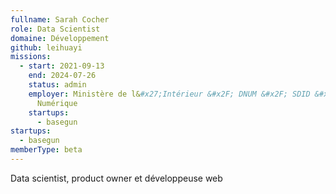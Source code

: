 ```yaml
---
fullname: Sarah Cocher
role: Data Scientist
domaine: Développement
github: leihuayi
missions:
  - start: 2021-09-13
    end: 2024-07-26
    status: admin
    employer: Ministère de l&#x27;Intérieur &#x2F; DNUM &#x2F; SDID &#x2F; Fabrique
      Numérique
    startups:
      - basegun
startups:
  - basegun
memberType: beta
---
```

Data scientist, product owner et développeuse web